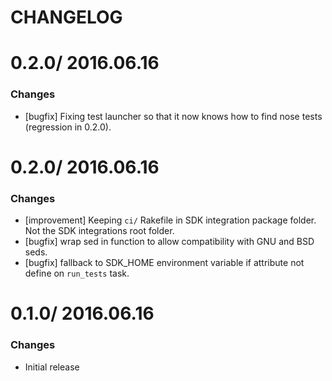 # CHANGELOG

0.2.0/ 2016.06.16
==================

### Changes

* [bugfix] Fixing test launcher so that it now knows how to find nose tests (regression in 0.2.0).

0.2.0/ 2016.06.16
==================

### Changes

* [improvement] Keeping `ci/` Rakefile in SDK integration package folder. Not the SDK integrations root folder.
* [bugfix] wrap sed in function to allow compatibility with GNU and BSD seds.
* [bugfix] fallback to SDK_HOME environment variable if attribute not define on `run_tests` task.

0.1.0/ 2016.06.16
==================

### Changes

* Initial release
